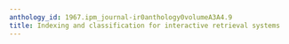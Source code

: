 ```yaml
---
anthology_id: 1967.ipm_journal-ir0anthology0volumeA3A4.9
title: Indexing and classification for interactive retrieval systems
---
```


